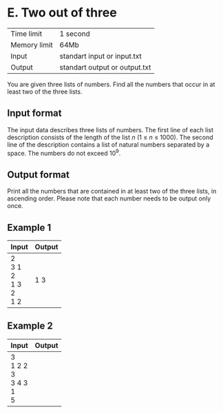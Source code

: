 # E. Two out of three
<table>
  <tr>
      <td>Time limit</td>
      <td>1 second</td>
  </tr>
  <tr>
      <td>Memory limit</td>
      <td>64Mb</td>
  </tr>
  <tr>
      <td>Input</td>
      <td>standart input or input.txt</td>
  </tr>
  <tr>
      <td>Output</td>
      <td>standart output or output.txt</td>
  </tr>
</table>

You are given three lists of numbers. Find all the numbers that occur in at least two of the three lists.

## Input format
The input data describes three lists of numbers. The first line of each list description consists of the length of the list <i>n</i> 
(1 ≤ <i>n</i> ≤ 1000). The second line of the description contains a list of natural numbers separated by a space. The numbers do not 
exceed 10<sup>9</sup>.

## Output format
Print all the numbers that are contained in at least two of the three lists, in ascending order. Please note that each number needs to be output 
only once.

## Example 1
<table>
  <thead>
    <tr>
      <th align= "left">Input</th>
      <th align= "left">Output</th>
    </tr>
  </thead>
  <tbody>
    <tr>
      <td>
        2</br>
        3 1</br>
        2</br>
        1 3</br>
        2</br>
        1 2
      </td>
      <td>
        1 3
      </td>
    </tr>
  </tbody>
</table>

## Example 2
<table>
  <thead>
    <tr>
      <th align= "left">Input</th>
      <th align= "left">Output</th>
    </tr>
  </thead>
  <tbody>
    <tr>
      <td>
        3</br>
        1 2 2</br>
        3</br>
        3 4 3</br>
        1</br>
        5
      </td>
      <td></td>
    </tr>
  </tbody>
</table>
